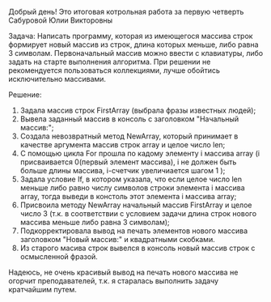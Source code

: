 Добрый день! Это итоговая котрольная работа за первую четверть Сабуровой Юлии Викторовны

Задача: Написать программу, которая из имеющегося массива строк формирует новый массив из строк, длина которых меньше, либо равна 3 символам. Первоначальный массив можно ввести с клавиатуры, либо задать на старте выполнения алгоритма. При решении не рекомендуется пользоваться коллекциями, лучше обойтись исключительно массивами.

Решение:

1. Задала массив строк FirstArray (выбрала фразы известных людей);
2. Вывела заданный массив в консоль с заголовком "Начальный массив:";
3. Создала невозвратный метод NewArray, который принимает в качестве аргумента массив строк array и целое число len;
4. С помощью цикла For прошла по кадому элементу i массива array (i присваивается 0(первый элемент массива), i не должен быть больше длины массива, i-счетчик увеличиается шагом 1 );
5. Задала условие If, в котором указала, что если целое число len меньше либо равно числу символов строки элемента i массива array, тогда выведи в констоль этот элемента i массива array;
6. Присвоила методу NewArray начальный массив FirstArray и целое число 3 (т.к. в соответствии с условием задачи длина строк нового массива меньше либо равна 3 символам);
7. Подкорректировала вывод на печать элементов нового массива заголовком "Новый массив:" и квадратными скобками.
8. Из старого масива строк вывелся в консоль новый массив строк с осмысленной фразой.

Надеюсь, не очень красивый вывод на печать нового массива не огорчит преподавателей, т.к. я старалась выполнить задачу кратчайшим путем.

 
